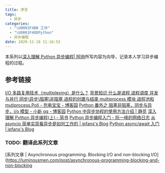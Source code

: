 ```yaml
---
title: 序言
tags:
  - 异步
categories:
  - "\U0001F4BB 工作"
  - "\U0001F40DPython"
  - 异步编程
date: 2020-11-10 11:16:53
---
```

本系列以[深入理解 Python 异步编程| 阿驹](https://aju.space/2017/07/31/Drive-into-python-asyncio-programming-part-1.html)所写内容为向导，记录本人学习异步编程的过程。

## 参考链接
[I/O 多路复用技术（multiplexing）是什么？](https://www.zhihu.com/question/28594409/answer/52763082)
[背景知识 什么是进程 进程调度 并发与并行 同步\异步\阻塞\非阻塞 进程的创建与结束 multiprocess 模块 进程池和 mutiprocess.Poll - 充电宝宝 - 博客园](https://www.cnblogs.com/16795079a/p/10445071.html)
[Python 番外之 阻塞非阻塞，同步与异步，i/o 模型 - 小新 gg - 博客园](https://www.cnblogs.com/xiaoxinfengjixuchui/p/5698337.html)
[Python 中异步协程的使用方法介绍 | 静觅](https://cuiqingcai.com/6160.html)
[深入理解 Python 异步编程(上) - 简书](https://www.jianshu.com/p/794c7887b0cb)
[Python 异步编程入门 - 阮一峰的网络日志](http://www.ruanyifeng.com/blog/2019/11/python-asyncio.html)
[从 asyncio 简单实现看异步是如何工作的 | ipfans's Blog](https://www.4async.com/2016/02/2016-02-03-simple-implement-asyncio-to-understand-how-async-works/)
[Python async/await 入门 | ipfans's Blog](https://www.4async.com/2015/08/2015-08-14-introduction-to-async-and-await/)
### TODO: 翻译此系列文章
[系列文章 | Asynchronous programming. Blocking I/O and non-blocking I/O](https://luminousmen.com/post/asynchronous-programming-blocking-and-non-blocking